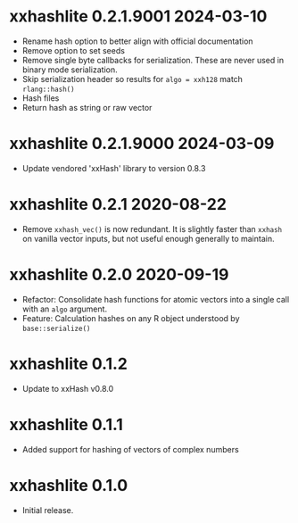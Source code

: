 

# xxhashlite 0.2.1.9001  2024-03-10

* Rename hash option to better align with official documentation
* Remove option to set seeds
* Remove single byte callbacks for serialization. These are never used in binary
  mode serialization.
* Skip serialization header so results for `algo = xxh128` match `rlang::hash()`
* Hash files
* Return hash as string or raw vector

# xxhashlite 0.2.1.9000  2024-03-09

* Update vendored 'xxHash' library to version 0.8.3

# xxhashlite 0.2.1 2020-08-22

* Remove `xxhash_vec()` is now redundant.  It is slightly faster than `xxhash`
  on vanilla vector inputs, but not useful enough generally to maintain.

# xxhashlite 0.2.0 2020-09-19

* Refactor: Consolidate hash functions for atomic vectors into a single call with an 
  `algo` argument.
* Feature: Calculation hashes on any R object understood by `base::serialize()`

# xxhashlite 0.1.2

* Update to xxHash v0.8.0

# xxhashlite 0.1.1

* Added support for hashing of vectors of complex numbers

# xxhashlite 0.1.0

* Initial release.
